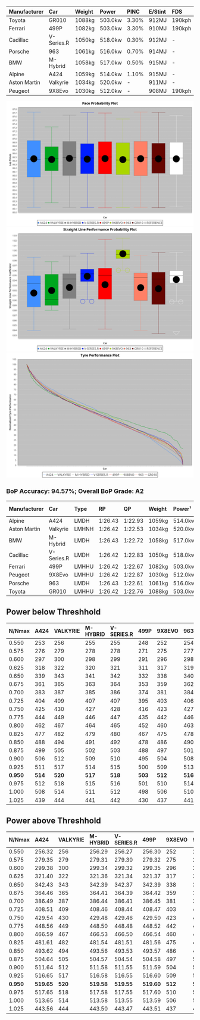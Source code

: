 | Manufacturer | Car        | Weight | Power   | PINC    | E/Stint | FDS     |
|:-|:-|:-|:-|:-|:-|:-|
| Toyota       | GR010      | 1088kg | 503.0kw | 3.30%   | 912MJ   | 190kph  |
| Ferrari      | 499P       | 1082kg | 503.0kw | 3.30%   | 910MJ   | 190kph  |
| Cadillac     | V-Series.R | 1050kg | 518.0kw | 0.30%   | 912MJ   |    -    |
| Porsche      | 963        | 1061kg | 516.0kw | 0.70%   | 914MJ   |    -    |
| BMW          | M-Hybrid   | 1058kg | 517.0kw | 0.50%   | 915MJ   |    -    |
| Alpine       | A424       | 1059kg | 514.0kw | 1.10%   | 915MJ   |    -    |
| Aston Martin | Valkyrie   | 1034kg | 520.0kw |    -    | 911MJ   |    -    |
| Peugeot      | 9X8Evo     | 1030kg | 512.0kw |    -    | 908MJ   | 190kph  |

![PACECHART](./IMG/AUTO.png)
![STRAIGHTLINEPERFORMANCECHART](./IMG/AUTO_sp.png)
![TYREPERFORMANCECHART](./IMG/AUTO_tw.png)

### BoP Accuracy: 94.57%; Overall BoP Grade: A2
| Manufacturer | Car        | Type  | RP      | QP      | Weight | Power¹  | Threshhold | PINC    | Power²   | E/Stint | AVG Vmax  | FDS     | RDLC | L/Stint | BOP-Grade | Model Accuracy | Model Points | Match%  | SimDiff |
|:-|:-|:-|:-|:-|:-|:-|:-|:-|:-|:-|:-|:-|:-|:-|:-|:-|:-|:-|:-|
| Alpine       | A424       | LMDH  | 1:26.43 | 1:22.93 | 1059kg | 514.0kw | 210.0kph   | 1.10%   | 519.70kw |  915MJ  | 269.45kph |    -    | 1.01 | 43      | ~A1       | 96.10%         | 2390         | 96.81%  | +0.39   |
| Aston Martin | Valkyrie   | LMHNH | 1:26.42 | 1:22.53 | 1034kg | 520.0kw | 210.0kph   |    -    | 520.00kw |  911MJ  | 271.54kph |    -    | 1.04 | 43      | +C2       | 100.00%        | 466          | 73.45%  | #       |
| BMW          | M-Hybrid   | LMDH  | 1:26.43 | 1:22.72 | 1058kg | 517.0kw | 210.0kph   | 0.50%   | 519.60kw |  915MJ  | 271.20kph |    -    | 1.01 | 43      | ~A1       | 100.00%        | 3339         | 100.00% | +0.31   |
| Cadillac     | V-Series.R | LMDH  | 1:26.42 | 1:22.83 | 1050kg | 518.0kw | 210.0kph   | 0.30%   | 519.60kw |  912MJ  | 273.55kph |    -    | 1.02 | 43      | ~A1       | 99.56%         | 5841         | 98.85%  | +0.17   |
| Ferrari      | 499P       | LMHHU | 1:26.42 | 1:22.67 | 1082kg | 503.0kw | 210.0kph   | 3.30%   | 519.60kw |  910MJ  | 270.55kph | 190kph  | 1.02 | 43      | ~A1       | 99.57%         | 7417         | 100.00% | +0.26   |
| Peugeot      | 9X8Evo     | LMHHU | 1:26.42 | 1:22.87 | 1030kg | 512.0kw | 210.0kph   |    -    | 512.00kw |  908MJ  | 281.08kph | 190kph  | 1.03 | 43      | +B1       | 100.00%        | 1891         | 87.48%  | +0.40   |
| Porsche      | 963        | LMDH  | 1:26.43 | 1:22.61 | 1061kg | 516.0kw | 210.0kph   | 0.70%   | 519.60kw |  914MJ  | 270.99kph |    -    | 1.01 | 43      | ~A1       | 98.39%         | 16118        | 100.00% | -0.16   |
| Toyota       | GR010      | LMHHU | 1:26.42 | 1:22.76 | 1088kg | 503.0kw | 210.0kph   | 3.30%   | 519.60kw |  912MJ  | 269.10kph | 190kph  | 1.02 | 43      | ~A1       | 99.90%         | 5196         | 100.00% | +0.31   |

## Power below Threshhold
| N/Nmax    | A424    | VALKYRIE | M-HYBRID | V-SERIES.R | 499P    | 9X8EVO  | 963     | GR010   |
|:-|:-|:-|:-|:-|:-|:-|:-|:-|
|  0.550    |  253    |  256     |  255     |  255       |  248    |  252    |  254    |  248    |
|  0.575    |  276    |  279     |  278     |  278       |  271    |  275    |  277    |  271    |
|  0.600    |  297    |  300     |  298     |  299       |  291    |  296    |  298    |  291    |
|  0.625    |  318    |  322     |  320     |  321       |  311    |  317    |  319    |  311    |
|  0.650    |  339    |  343     |  341     |  342       |  332    |  338    |  340    |  332    |
|  0.675    |  361    |  365     |  363     |  364       |  353    |  359    |  362    |  353    |
|  0.700    |  383    |  387     |  385     |  386       |  374    |  381    |  384    |  374    |
|  0.725    |  404    |  409     |  407     |  407       |  395    |  403    |  406    |  395    |
|  0.750    |  425    |  430     |  427     |  428       |  416    |  423    |  427    |  416    |
|  0.775    |  444    |  449     |  446     |  447       |  435    |  442    |  446    |  435    |
|  0.800    |  462    |  467     |  464     |  465       |  452    |  460    |  463    |  452    |
|  0.825    |  477    |  482     |  479     |  480       |  467    |  475    |  478    |  467    |
|  0.850    |  488    |  494     |  491     |  492       |  478    |  486    |  490    |  478    |
|  0.875    |  499    |  505     |  502     |  503       |  488    |  497    |  501    |  488    |
|  0.900    |  506    |  512     |  509     |  510       |  495    |  504    |  508    |  495    |
|  0.925    |  511    |  517     |  514     |  515       |  500    |  509    |  513    |  500    |
| **0.950** | **514** | **520**  | **517**  | **518**    | **503** | **512** | **516** | **503** |
|  0.975    |  512    |  518     |  515     |  516       |  501    |  510    |  514    |  501    |
|  1.000    |  508    |  514     |  511     |  512       |  498    |  506    |  510    |  498    |
|  1.025    |  439    |  444     |  441     |  442       |  430    |  437    |  441    |  430    |

## Power above Threshhold
| N/Nmax    | A424       | VALKYRIE | M-HYBRID   | V-SERIES.R | 499P       | 9X8EVO  | 963        | GR010      |
|:-|:-|:-|:-|:-|:-|:-|:-|:-|
|  0.550    |  256.32    |  256     |  256.29    |  256.27    |  256.30    |  252    |  256.30    |  256.30    |
|  0.575    |  279.35    |  279     |  279.31    |  279.30    |  279.32    |  275    |  279.33    |  279.32    |
|  0.600    |  299.38    |  300     |  299.34    |  299.32    |  299.35    |  296    |  299.35    |  299.35    |
|  0.625    |  321.40    |  322     |  321.36    |  321.34    |  321.37    |  317    |  321.38    |  321.37    |
|  0.650    |  342.43    |  343     |  342.39    |  342.37    |  342.39    |  338    |  342.40    |  342.39    |
|  0.675    |  364.46    |  365     |  364.41    |  364.39    |  364.42    |  359    |  364.43    |  364.42    |
|  0.700    |  386.49    |  387     |  386.44    |  386.41    |  386.45    |  381    |  386.46    |  386.45    |
|  0.725    |  408.51    |  409     |  408.46    |  408.44    |  408.47    |  403    |  408.48    |  408.47    |
|  0.750    |  429.54    |  430     |  429.48    |  429.46    |  429.50    |  423    |  429.51    |  429.50    |
|  0.775    |  448.56    |  449     |  448.50    |  448.48    |  448.52    |  442    |  448.53    |  448.52    |
|  0.800    |  466.59    |  467     |  466.53    |  466.50    |  466.54    |  460    |  466.55    |  466.54    |
|  0.825    |  481.61    |  482     |  481.54    |  481.51    |  481.56    |  475    |  481.57    |  481.56    |
|  0.850    |  493.62    |  494     |  493.56    |  493.53    |  493.57    |  486    |  493.58    |  493.57    |
|  0.875    |  504.64    |  505     |  504.57    |  504.54    |  504.58    |  497    |  504.59    |  504.58    |
|  0.900    |  511.64    |  512     |  511.58    |  511.55    |  511.59    |  504    |  511.60    |  511.59    |
|  0.925    |  516.65    |  517     |  516.58    |  516.55    |  516.60    |  509    |  516.61    |  516.60    |
| **0.950** | **519.65** | **520**  | **519.58** | **519.55** | **519.60** | **512** | **519.61** | **519.60** |
|  0.975    |  517.65    |  518     |  517.58    |  517.55    |  517.60    |  510    |  517.61    |  517.60    |
|  1.000    |  513.65    |  514     |  513.58    |  513.55    |  513.59    |  506    |  513.60    |  513.59    |
|  1.025    |  443.56    |  444     |  443.50    |  443.47    |  443.51    |  437    |  443.52    |  443.51    |
